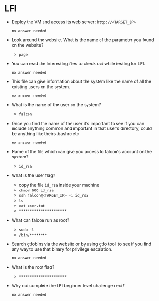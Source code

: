 # LFI

- Deploy the VM and access its web server: `http://<TARGET_IP>`

	  no answer needed

- Look around the website. What is the name of the parameter you found on the website?

	- `page`

- You can read the interesting files to check out while testing for LFI.

	  no answer needed

- This file can give information about the system like the name of all the existing users on the system.

	  no answer needed

- What is the name of the user on the system?

	- `falcon`

- Once you find the name of the user it's important to see if you can include anything common and important in that user's directory, could be anything like theirs .bashrc etc

	  no answer needed

- Name of the file which can give you access to falcon's account on the system?

	- `id_rsa`

- What is the user flag?

	- copy the file `id_rsa` inside your machine
	- `chmod 600 id_rsa`
	- `ssh falcon@<TARGET_IP> -i id_rsa`
	- `ls`
	- `cat user.txt`
	- `**********************`

- What can falcon run as root?

	- `sudo -l`
	- `/bin/********`

- Search gtfobins via the website or by using gtfo tool, to see if you find any way to use that binary for privilege escalation.

	  no answer needed

- What is the root flag?

	- `**********************`

- Why not complete the LFI beginner level challenge next?

	  no answer needed




